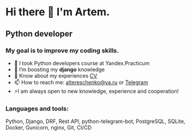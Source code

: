 # Hi there 👋 I'm Artem.
## **Python developer**
### My goal is to improve my coding skills. 

- 🔭 I took Python developers course at Yandex.Practicum
- :rocket: I’m boosting my **django** knowledge
- 📄 Know about my experiences [CV](https://hh.ru/applicant/resumes/view?resume=51122ed0ff0cd1f5770039ed1f444654617162)
- 📫 How to reach me: altereschenko@ya.ru or [Telegram](http://t.me/alteresc)
- ⚡I am always open to new knowledge, experience and cooperation!

### **Languages and tools:** 
Python, Django, DRF, Rest API, python-telegram-bot, PostgreSQL, SQLite, Docker, Gunicorn, nginx, Git, CI/CD

<!--
**Artem-Ter/Artem-Ter** is a ✨ _special_ ✨ repository because its `README.md` (this file) appears on your GitHub profile.

Here are some ideas to get you started:

- 🔭 I’m currently working on ...
- 🌱 I’m currently learning ...
- 👯 I’m looking to collaborate on ...
- 🤔 I’m looking for help with ...
- 💬 Ask me about ...
- 📫 How to reach me: ...
- 😄 Pronouns: ...
- ⚡ Fun fact: ...
-->
